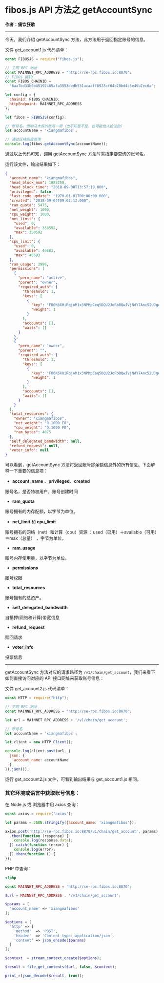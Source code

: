 # fibos.js API 方法之 getAccountSync

**作者：痛饮狂歌**

***

今天，我们介绍 getAccountSync 方法，此方法用于返回指定账号的信息。

文件 get_account1.js 代码清单：

```js
const FIBOSJS = require("fibos.js");

// 主网 RPC 地址
const MAINNET_RPC_ADDRESS = "http://se-rpc.fibos.io:8870";
// FIBOS 链ID
const FIBOS_CHAINID =
  "6aa7bd33b6b45192465afa3553dedb531acaaff8928cf64b70bd4c5e49b7ec6a";

let config = {
  chainId: FIBOS_CHAINID,
  httpEndpoint: MAINNET_RPC_ADDRESS
};

let fibos = FIBOSJS(config);

// 账号名，借响马大叔的账号一用（也不知是不是，也可能他人抢注的）
let accountName = 'xiangmafibos';

// 通过区块高度查询
console.log(fibos.getAccountSync(accountName));
```

通过以上代码可知，调用 getAccountSync 方法时需指定要查询的账号名。


运行该文件，输出结果如下：

```json
{
  "account_name": "xiangmafibos",
  "head_block_num": 1883258,
  "head_block_time": "2018-09-08T13:57:19.000",
  "privileged": false,
  "last_code_update": "1970-01-01T00:00:00.000",
  "created": "2018-09-04T09:02:12.000",
  "ram_quota": 5475,
  "net_weight": 1000,
  "cpu_weight": 1000,
  "net_limit": {
    "used": 0,
    "available": 358592,
    "max": 358592
  },
  "cpu_limit": {
    "used": 0,
    "available": 46683,
    "max": 46683
  },
  "ram_usage": 2996,
  "permissions": [
    {
      "perm_name": "active",
      "parent": "owner",
      "required_auth": {
        "threshold": 1,
        "keys": [
          {
            "key": "FO6K6XHiRqjoM1x3NPMpCeq5DQU2JoRb8QwJVjNdY7Anc52UJgqX",
            "weight": 1
          }
        ],
        "accounts": [],
        "waits": []
      }
    },
    {
      "perm_name": "owner",
      "parent": "",
      "required_auth": {
        "threshold": 1,
        "keys": [
          {
            "key": "FO6K6XHiRqjoM1x3NPMpCeq5DQU2JoRb8QwJVjNdY7Anc52UJgqX",
            "weight": 1
          }
        ],
        "accounts": [],
        "waits": []
      }
    }
  ],
  "total_resources": {
    "owner": "xiangmafibos",
    "net_weight": "0.1000 FO",
    "cpu_weight": "0.1000 FO",
    "ram_bytes": 4075
  },
  "self_delegated_bandwidth": null,
  "refund_request": null,
  "voter_info": null
}
```

可以看到，getAccountSync 方法将返回账号除余额信息外的所有信息。下面解释一下重要的信息项：

* **account_name** 、**privileged**、**created**

账号名，是否特权用户，账号创建时间

* **ram_quota**

账号拥有的内存配额，以字节为单位。

* **net_limit** 和 **cpu_limit**

账号拥有的网络（net）和计算（cpu）资源 ：used（已用）＋available（可用）＝max（总量） ，字节为单位。

* **ram_usage**

账号内存使用量，以字节为单位。

* **permissions**

账号权限

* **total_resources**

账号拥有的总资产。

- **self_delegated_bandwidth**

自抵押(网络和计算)带宽信息

- **refund_request**

赎回请求

* **voter_info**

投票信息

***

getAccountSync 方法对应的请求路径为 `/v1/chain/get_account`，我们来看下如何直接访问对应的 API 接口网址来获取账号信息：

文件 get_account2.js 代码清单：

```js
const HTTP = require("http");

// 主网 RPC 地址
const MAINNET_RPC_ADDRESS = "http://se-rpc.fibos.io:8870";

let url = MAINNET_RPC_ADDRESS + '/v1/chain/get_account';

// 账号名
let accountName = 'xiangmafibos';

let client = new HTTP.Client();

console.log(client.post(url, {
  json: {
    account_name: accountName
  }
}).json());
```

运行 get_account2.js 文件，可看到输出结果与  get_account1.js 相同。

### 其它环境或语言中获取账号信息：

在 Node.js 或 浏览器中用 axios 查询：

```js
const axios = require('axios');

let params = JSON.stringify({account_name: 'xiangmafibos'});

axios.post('http://se-rpc.fibos.io:8870/v1/chain/get_account', params)
  .then(function (response) {
    console.log(response.data);
  }).catch(function (error) {
    console.log(error);
  }).then(function () {
});
```

PHP 中查询：

```php
<?php

const MAINNET_RPC_ADDRESS = 'http://se-rpc.fibos.io:8870';

$url = MAINNET_RPC_ADDRESS . '/v1/chain/get_account';

$params = [
  'account_name' => 'xiangmafibos'
];

$options = [
  'http' => [
    'method'  => 'POST',
    'header'  => 'Content-type: application/json',
    'content' => json_encode($params)
  ]
];

$context  = stream_context_create($options);

$result = file_get_contents($url, false, $context);

print_r(json_decode($result, true));
```
